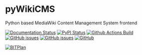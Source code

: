 # pyWikiCMS
Python based MediaWiki Content Management System frontend

[![Documentation Status](https://readthedocs.org/projects/pywikicms/badge/?version=latest)](https://pywikicms.readthedocs.io/en/latest/?badge=latest)
[![PyPI Status](https://img.shields.io/pypi/v/pyWikiCMS.svg)](https://pypi.python.org/pypi/pyWikiCMS/)
[![Github Actions Build](https://github.com/BITPlan/pyWikiCMS/workflows/Build/badge.svg?branch=master)](https://github.com/BITPlan/pyWikiCMS/actions?query=workflow%3ABuild+branch%3Amaster)
[![GitHub issues](https://img.shields.io/github/issues/BITPlan/pyWikiCMS.svg)](https://github.com/BITPlan/pyWikiCMS/issues)
[![GitHub issues](https://img.shields.io/github/issues-closed/BITPlan/pyWikiCMS.svg)](https://github.com/BITPlan/pyWikiCMS/issues/?q=is%3Aissue+is%3Aclosed)
[![GitHub](https://img.shields.io/github/license/BITPlan/pyWikiCMS.svg)](https://www.apache.org/licenses/LICENSE-2.0)

[![BITPlan](http://wiki.bitplan.com/images/wiki/thumb/3/38/BITPlanLogoFontLessTransparent.png/198px-BITPlanLogoFontLessTransparent.png)](http://www.bitplan.com)

